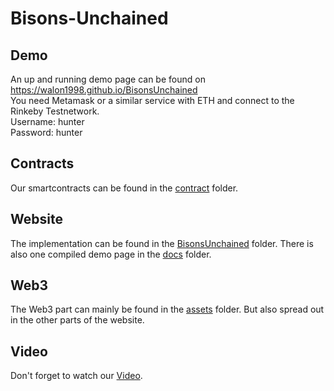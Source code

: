 # Bisons-Unchained

## Demo
An up and running demo page can be found on https://walon1998.github.io/BisonsUnchained \
You need Metamask or a similar service with ETH and connect to the Rinkeby Testnetwork.\
Username: hunter  
Password: hunter

## Contracts

Our smartcontracts can be found in the [contract](contracts) folder.

## Website

The implementation can be found in the [BisonsUnchained](BisonsUnchained) folder.
There is also one compiled demo page in the [docs](BisonsUnchained/docs) folder.

## Web3

The Web3 part can mainly be found in the [assets](BisonsUnchained/src/assets) folder.
But also spread out in the other parts of the website.

## Video
Don't forget to watch our [Video](https://www.youtube.com/watch?v=yIfj7m5Splo&feature=youtu.be).

